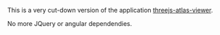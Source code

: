 This is a very cut-down version of the application [threejs-atlas-viewer](https://github.com/stity/threejs-atlas-viewer).

No more JQuery or angular dependendies.